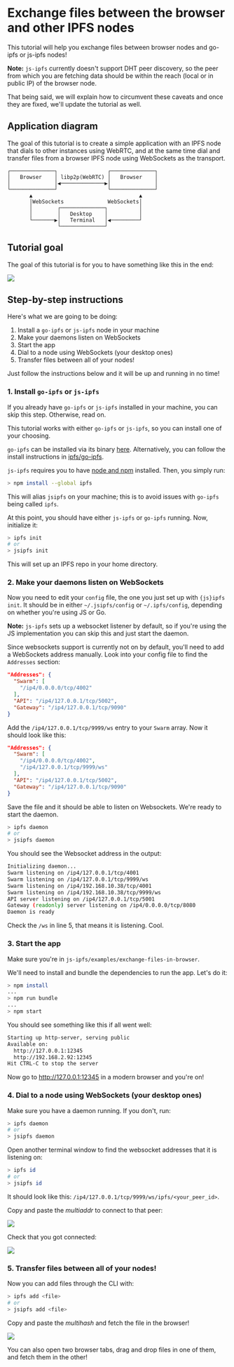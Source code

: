 # Exchange files between the browser and other IPFS nodes

This tutorial will help you exchange files between browser nodes and go-ipfs or js-ipfs nodes!

**Note:** `js-ipfs` currently doesn't support DHT peer discovery, so the peer from which you are fetching data should be within the reach (local or in public IP) of the browser node.

That being said, we will explain how to circumvent these caveats and once they are fixed, we'll update the tutorial as well.

## Application diagram

The goal of this tutorial is to create a simple application with an IPFS node that dials to other instances using WebRTC, and at the same time dial and transfer files from a browser IPFS node using WebSockets as the transport.

```
┌──────────────┐                ┌──────────────┐
│   Browser    │ libp2p(WebRTC) │   Browser    │
│              │◀──────────────▶│              │
└──────────────┘                └──────────────┘
       ▲                                  ▲
       │WebSockets              WebSockets│
       │        ┌──────────────┐          │
       │        │   Desktop    │          │
       └───────▶│   Terminal   │◀─────────┘
                └──────────────┘
```

## Tutorial goal

The goal of this tutorial is for you to have something like this in the end:

![](img/goal.png)

## Step-by-step instructions

Here's what we are going to be doing:

1. Install a `go-ipfs` or `js-ipfs` node in your machine
2. Make your daemons listen on WebSockets
3. Start the app
4. Dial to a node using WebSockets (your desktop ones)
5. Transfer files between all of your nodes!

Just follow the instructions below and it will be up and running in no time!

### 1. Install `go-ipfs` or `js-ipfs`

If you already have `go-ipfs` or `js-ipfs` installed in your machine, you can skip this step. Otherwise, read on.

This tutorial works with either `go-ipfs` or `js-ipfs`, so you can install one of your choosing.

`go-ipfs` can be installed via its binary [here](https://ipfs.io/ipns/dist.ipfs.io/#go-ipfs). Alternatively, you can follow the install instructions in [ipfs/go-ipfs](https://github.com/ipfs/go-ipfs#install).

`js-ipfs` requires you to have [node and npm](https://www.npmjs.com/get-npm) installed. Then, you simply run:

```sh
> npm install --global ipfs
```

This will alias `jsipfs` on your machine; this is to avoid issues with `go-ipfs` being called `ipfs`.

At this point, you should have either `js-ipfs` or `go-ipfs` running. Now, initialize it:

```sh
> ipfs init
# or
> jsipfs init
```

This will set up an IPFS repo in your home directory.

### 2. Make your daemons listen on WebSockets

Now you need to edit your `config` file, the one you just set up with `{js}ipfs init`. It should be in either `~/.jsipfs/config` or `~/.ipfs/config`, depending on whether you're using JS or Go.

**Note:** `js-ipfs` sets up a websocket listener by default, so if you're using the JS implementation you can skip this and just start the daemon.

Since websockets support is currently not on by default, you'll need to add a WebSockets address manually. Look into your config file to find the `Addresses` section:

```json
"Addresses": {
  "Swarm": [
    "/ip4/0.0.0.0/tcp/4002"
  ],
  "API": "/ip4/127.0.0.1/tcp/5002",
  "Gateway": "/ip4/127.0.0.1/tcp/9090"
}
```

Add the `/ip4/127.0.0.1/tcp/9999/ws` entry to your `Swarm` array. Now it should look like this:

```json
"Addresses": {
  "Swarm": [
    "/ip4/0.0.0.0/tcp/4002",
    "/ip4/127.0.0.1/tcp/9999/ws"
  ],
  "API": "/ip4/127.0.0.1/tcp/5002",
  "Gateway": "/ip4/127.0.0.1/tcp/9090"
}
```

Save the file and it should be able to listen on Websockets. We're ready to start the daemon.

```sh
> ipfs daemon
# or
> jsipfs daemon
```

You should see the Websocket address in the output:

```sh
Initializing daemon...
Swarm listening on /ip4/127.0.0.1/tcp/4001
Swarm listening on /ip4/127.0.0.1/tcp/9999/ws
Swarm listening on /ip4/192.168.10.38/tcp/4001
Swarm listening on /ip4/192.168.10.38/tcp/9999/ws
API server listening on /ip4/127.0.0.1/tcp/5001
Gateway (readonly) server listening on /ip4/0.0.0.0/tcp/8080
Daemon is ready
```

Check the `/ws` in line 5, that means it is listening. Cool.

### 3. Start the app

Make sure you're in `js-ipfs/examples/exchange-files-in-browser`.

We'll need to install and bundle the dependencies to run the app. Let's do it:

```sh
> npm install
...
> npm run bundle
...
> npm start
```

You should see something like this if all went well:

```sh
Starting up http-server, serving public
Available on:
  http://127.0.0.1:12345
  http://192.168.2.92:12345
Hit CTRL-C to stop the server
```

Now go to http://127.0.0.1:12345 in a modern browser and you're on!

### 4. Dial to a node using WebSockets (your desktop ones)

Make sure you have a daemon running. If you don't, run:

```sh
> ipfs daemon
# or
> jsipfs daemon
```

Open another terminal window to find the websocket addresses that it is listening on:

```sh
> ipfs id
# or
> jsipfs id
```

It should look like this: `/ip4/127.0.0.1/tcp/9999/ws/ipfs/<your_peer_id>`.

Copy and paste the *multiaddr* to connect to that peer:

![](img/connect-1.png)

Check that you got connected:

![](img/connect-2.png)

### 5. Transfer files between all of your nodes!

Now you can add files through the CLI with:

```sh
> ipfs add <file>
# or
> jsipfs add <file>
```

Copy and paste the *multihash* and fetch the file in the browser!

![](img/fetch.png)

You can also open two browser tabs, drag and drop files in one of them, and fetch them in the other!
